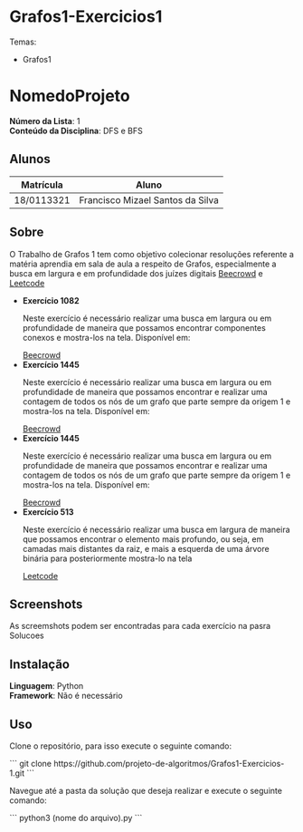 # Grafos1-Exercicios1

Temas:
 - Grafos1

# NomedoProjeto

**Número da Lista**: 1<br>
**Conteúdo da Disciplina**: DFS e BFS<br>

## Alunos
|Matrícula | Aluno |
| -- | -- |
| 18/0113321  | Francisco Mizael Santos da Silva |

## Sobre 
<div>
    <p>O Trabalho de Grafos 1 tem como objetivo colecionar resoluções referente a matéria aprendia em sala de aula a respeito de Grafos, especialmente a busca em largura e em profundidade dos juízes digitais <a href="https://www.beecrowd.com.br">Beecrowd</a> e <a href="https://leetcode.com">Leetcode</a> </p>
    <ul>
        <li><strong>Exercício 1082</strong><p>Neste exercício é necessário realizar uma busca em largura ou em profundidade de maneira que possamos encontrar componentes conexos e mostra-los na tela. Disponível em:</p><a href="https://www.beecrowd.com.br/judge/pt/problems/view/1082">Beecrowd</a>
        <li><strong>Exercício 1445</strong><p>Neste exercício é necessário realizar uma busca em largura ou em profundidade de maneira que possamos encontrar e realizar uma contagem de todos os nós de um grafo que parte sempre da origem 1 e mostra-los na tela. Disponível em:</p><a href="https://www.beecrowd.com.br/judge/pt/problems/view/1445">Beecrowd</a>
        <li><strong>Exercício 1445</strong><p>Neste exercício é necessário realizar uma busca em largura ou em profundidade de maneira que possamos encontrar e realizar uma contagem de todos os nós de um grafo que parte sempre da origem 1 e mostra-los na tela. Disponível em:</p><a href="https://www.beecrowd.com.br/judge/pt/problems/view/1445">Beecrowd</a>
        <li><strong>Exercício 513</strong><p>Neste exercício é necessário realizar uma busca em largura de maneira que possamos encontrar o elemento mais profundo, ou seja, em camadas mais distantes da raiz, e mais a esquerda de uma árvore binária para posteriormente mostra-lo na tela</p><a href="https://leetcode.com/problems/find-bottom-left-tree-value/">Leetcode</a>
    </ul>
</div>

## Screenshots

<div>
    <p>As screemshots podem ser encontradas para cada exercício na pasra Solucoes</p>
</div>

## Instalação 
**Linguagem**: Python<br>
**Framework**: Não é necessário<br>

## Uso 
<div>
    <p>Clone o repositório, para isso execute o seguinte comando:</p>
</div>
```
git clone https://github.com/projeto-de-algoritmos/Grafos1-Exercicios-1.git
```

<div>
    <p>Navegue até a pasta da solução que deseja realizar e execute o seguinte comando:</p>
</div>
```
python3 (nome do arquivo).py
```
